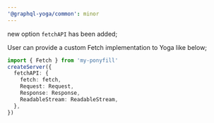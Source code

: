 ```yaml
---
'@graphql-yoga/common': minor
---
```


new option `fetchAPI` has been added;

User can provide a custom Fetch implementation to Yoga like below;

```ts
import { Fetch } from 'my-ponyfill'
createServer({
  fetchAPI: {
    fetch: fetch,
    Request: Request,
    Response: Response,
    ReadableStream: ReadableStream,
  },
})
```
